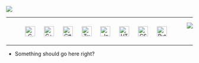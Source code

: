 <img align="center" src="https://raw.githubusercontent.com/cal117/cal117/output/github-contribution-grid-snake.svg" />

<hr>

<img align="right" src="https://github-readme-stats.vercel.app/api?username=cal117&show_icons=true&hide_border=true&title_color=fff&bg_color=161b22&text_color=c9d1d9&icon_color=58a6ff" />

<div align="center">  
  <img style="margin: 10px" src="https://profilinator.rishav.dev/skills-assets/c-original.svg" alt="C" height="27" />  
  <img style="margin: 10px" src="https://profilinator.rishav.dev/skills-assets/cplusplus-original.svg" alt="C++" height="27" />  
  <img style="margin: 10px" src="https://profilinator.rishav.dev/skills-assets/csharp-original.svg" alt="C#" height="27" />  
  <img style="margin: 10px" src="https://profilinator.rishav.dev/skills-assets/typescript-original.svg" alt="TypeScript" height="27" />  
  <img style="margin: 10px" src="https://profilinator.rishav.dev/skills-assets/javascript-original.svg" alt="JavaScript" height="27" />  
  <img style="margin: 10px" src="https://profilinator.rishav.dev/skills-assets/html5-original-wordmark.svg" alt="HTML5" height="27" />  
  <img style="margin: 10px" src="https://profilinator.rishav.dev/skills-assets/css3-original-wordmark.svg" alt="CSS3" height="27" />  
  <img style="margin: 10px" src="https://profilinator.rishav.dev/skills-assets/python-original.svg" alt="Python" height="27" />
  <hr>
  
  <div align="left">
    
- Something should go here right?
  </div>
</div>  
